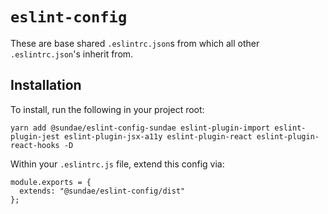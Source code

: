 # `eslint-config`

These are base shared `.eslintrc.json`s from which all other `.eslintrc.json`'s inherit from.

## Installation
To install, run the following in your project root:

```
yarn add @sundae/eslint-config-sundae eslint-plugin-import eslint-plugin-jest eslint-plugin-jsx-a11y eslint-plugin-react eslint-plugin-react-hooks -D
```

Within your `.eslintrc.js` file, extend this config via:

```
module.exports = {
  extends: "@sundae/eslint-config/dist"
};
```

